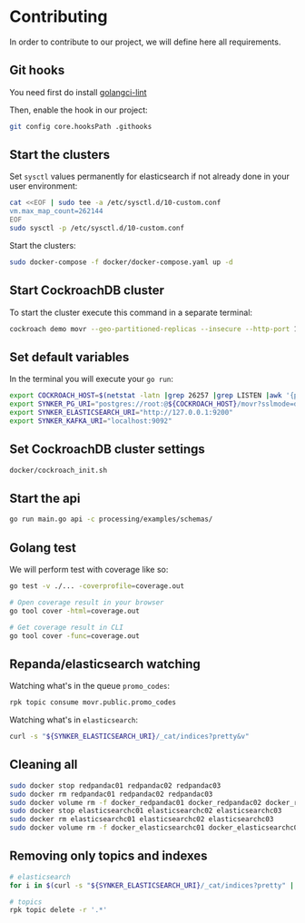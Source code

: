 # Contributing

In order to contribute to our project, we will define here all requirements.

## Git hooks

You need first do install [golangci-lint](https://golangci-lint.run/usage/install/)

Then, enable the hook in our project:
```bash
git config core.hooksPath .githooks
```

## Start the clusters

Set `sysctl` values permanently for elasticsearch if not already done in your user environment:
```bash
cat <<EOF | sudo tee -a /etc/sysctl.d/10-custom.conf
vm.max_map_count=262144
EOF
sudo sysctl -p /etc/sysctl.d/10-custom.conf
```
Start the clusters:
```bash
sudo docker-compose -f docker/docker-compose.yaml up -d
```

## Start CockroachDB cluster

To start the cluster execute this command in a separate terminal:
```bash
cockroach demo movr --geo-partitioned-replicas --insecure --http-port 18080
```

## Set default variables

In the terminal you will execute your `go run`: 
```bash
export COCKROACH_HOST=$(netstat -latn |grep 26257 |grep LISTEN |awk '{print $4}')
export SYNKER_PG_URI="postgres://root:@${COCKROACH_HOST}/movr?sslmode=disable"
export SYNKER_ELASTICSEARCH_URI="http://127.0.0.1:9200"
export SYNKER_KAFKA_URI="localhost:9092"
```

## Set CockroachDB cluster settings

```bash
docker/cockroach_init.sh
```

## Start the api

```bash
go run main.go api -c processing/examples/schemas/
```

## Golang test

We will perform test with coverage like so:
```bash
go test -v ./... -coverprofile=coverage.out

# Open coverage result in your browser
go tool cover -html=coverage.out

# Get coverage result in CLI
go tool cover -func=coverage.out
```

## Repanda/elasticsearch watching

Watching what's in the queue `promo_codes`:
```bash
rpk topic consume movr.public.promo_codes
```

Watching what's in `elasticsearch`:
```bash
curl -s "${SYNKER_ELASTICSEARCH_URI}/_cat/indices?pretty&v"
```

## Cleaning all

```bash
sudo docker stop redpandac01 redpandac02 redpandac03
sudo docker rm redpandac01 redpandac02 redpandac03
sudo docker volume rm -f docker_redpandac01 docker_redpandac02 docker_redpandac03
sudo docker stop elasticsearchc01 elasticsearchc02 elasticsearchc03
sudo docker rm elasticsearchc01 elasticsearchc02 elasticsearchc03
sudo docker volume rm -f docker_elasticsearchc01 docker_elasticsearchc02 docker_elasticsearchc03
```

## Removing only topics and indexes

```bash
# elasticsearch
for i in $(curl -s "${SYNKER_ELASTICSEARCH_URI}/_cat/indices?pretty" | grep -v geoip_databases |awk '{print $3}'); do curl -XDELETE ${SYNKER_ELASTICSEARCH_URI}/$i;done

# topics
rpk topic delete -r '.*'
```